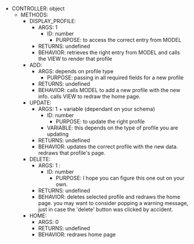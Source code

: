 * CONTROLLER:  object
  * METHODS:
    * DISPLAY_PROFILE:
      * ARGS:  1
        * ID: number
          * PURPOSE: to access the correct entry from MODEL
      * RETURNS:  undefined
      * BEHAVIOR:  retrieves the right entry from MODEL and calls the VIEW to render that profile
    * ADD:
      * ARGS: depends on profile type
        * PURPOSE: passing in all required fields for a new profile 
      * RETURNS:  undefined
      * BEHAVIOR:  calls MODEL to add a new profile with the new info.  calls VIEW to redraw the home page.
    * UPDATE: 
      *  ARGS: 1 + variable (dependant on your schema)
         * ID: number
           * PURPOSE: to update the right profile
         * VARIABLE: this depends on the type of profile you are updating
      * RETURNS: undefined
      * BEHAVIOR: updates the correct profile with the new data.  redraws that profile's page.
    *  DELETE:
       *  ARGS: 1 :
          *  ID: number
                *  PURPOSE:  I hope you can figure this one out on your own.
        *  RETURNS: undefined
        *  BEHAVIOR: deletes selected profile and redraws the home page.  you may want to consider popping a warning message, just in case the 'delete' button was clicked by accident.
    *  HOME:
        *  ARGS: 0
        *  RETURNS: undefined
        *  BEHAVIOR: redraws home page






